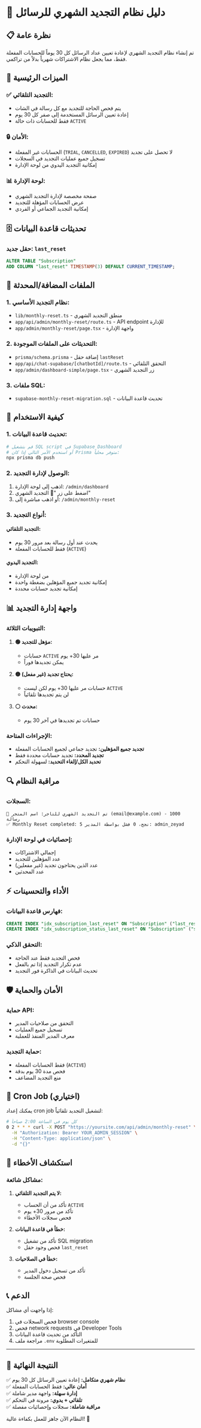 # 🔄 دليل نظام التجديد الشهري للرسائل

## 📋 نظرة عامة

تم إنشاء نظام التجديد الشهري لإعادة تعيين عداد الرسائل كل 30 يوماً للحسابات المفعلة فقط، مما يجعل نظام الاشتراكات شهرياً بدلاً من تراكمي.

## 🎯 الميزات الرئيسية

### ✅ **التجديد التلقائي:**
- يتم فحص الحاجة للتجديد مع كل رسالة في الشات
- إعادة تعيين الرسائل المستخدمة إلى صفر كل 30 يوم
- فقط للحسابات ذات حالة `ACTIVE`

### 🔒 **الأمان:**
- الحسابات غير المفعلة (`TRIAL`, `CANCELLED`, `EXPIRED`) لا تحصل على تجديد
- تسجيل جميع عمليات التجديد في السجلات
- إمكانية التجديد اليدوي من لوحة الإدارة

### 📊 **لوحة الإدارة:**
- صفحة مخصصة لإدارة التجديد الشهري
- عرض الحسابات المؤهلة للتجديد
- إمكانية التجديد الجماعي أو الفردي

## 🗄️ تحديثات قاعدة البيانات

### حقل جديد: `last_reset`
```sql
ALTER TABLE "Subscription" 
ADD COLUMN "last_reset" TIMESTAMP(3) DEFAULT CURRENT_TIMESTAMP;
```

## 🔧 الملفات المضافة/المحدثة

### 1. **نظام التجديد الأساسي:**
- `lib/monthly-reset.ts` - منطق التجديد الشهري
- `app/api/admin/monthly-reset/route.ts` - API endpoint للإدارة
- `app/admin/monthly-reset/page.tsx` - واجهة الإدارة

### 2. **التحديثات على الملفات الموجودة:**
- `prisma/schema.prisma` - إضافة حقل `lastReset`
- `app/api/chat-supabase/[chatbotId]/route.ts` - التحقق التلقائي
- `app/admin/dashboard-simple/page.tsx` - زر التجديد الشهري

### 3. **ملفات SQL:**
- `supabase-monthly-reset-migration.sql` - تحديث قاعدة البيانات

## 🚀 كيفية الاستخدام

### 1. **تحديث قاعدة البيانات:**
```bash
# قم بتشغيل SQL script في Supabase Dashboard
# أو استخدم الأمر التالي إذا كان Prisma متوفر محلياً:
npx prisma db push
```

### 2. **الوصول لإدارة التجديد:**
1. اذهب إلى لوحة الإدارة: `/admin/dashboard`
2. اضغط على زر "🔄 التجديد الشهري"
3. أو اذهب مباشرة إلى: `/admin/monthly-reset`

### 3. **أنواع التجديد:**

#### **التجديد التلقائي:**
- يحدث عند أول رسالة بعد مرور 30 يوم
- فقط للحسابات المفعلة (`ACTIVE`)

#### **التجديد اليدوي:**
- من لوحة الإدارة
- إمكانية تجديد جميع المؤهلين بضغطة واحدة
- إمكانية تجديد حسابات محددة

## 📊 واجهة إدارة التجديد

### التبويبات الثلاثة:

1. **🟢 مؤهل للتجديد:**
   - حسابات `ACTIVE` مر عليها 30+ يوم
   - يمكن تجديدها فوراً

2. **🟡 يحتاج تجديد (غير مفعل):**
   - حسابات مر عليها 30+ يوم لكن ليست `ACTIVE`
   - لن يتم تجديدها تلقائياً

3. **⚪ محدث:**
   - حسابات تم تجديدها في آخر 30 يوم

### الإجراءات المتاحة:
- **تجديد جميع المؤهلين:** تجديد جماعي لجميع الحسابات المفعلة
- **تجديد المحدد:** تجديد حسابات محددة فقط
- **تحديد الكل/إلغاء التحديد:** لسهولة التحكم

## 🔍 مراقبة النظام

### السجلات:
```
🔄 تم التجديد الشهري للتاجر: اسم المتجر (email@example.com) - 1000 رسالة
✅ Monthly Reset completed: 5 نجح، 0 فشل بواسطة المدير: admin_zeyad
```

### إحصائيات في لوحة الإدارة:
- إجمالي الاشتراكات
- عدد المؤهلين للتجديد
- عدد الذين يحتاجون تجديد (غير مفعلين)
- عدد المحدثين

## ⚡ الأداء والتحسينات

### فهارس قاعدة البيانات:
```sql
CREATE INDEX "idx_subscription_last_reset" ON "Subscription" ("last_reset");
CREATE INDEX "idx_subscription_status_last_reset" ON "Subscription" ("status", "last_reset");
```

### التحقق الذكي:
- فحص التجديد فقط عند الحاجة
- عدم تكرار التجديد إذا تم بالفعل
- تحديث البيانات في الذاكرة فور التجديد

## 🛡️ الأمان والحماية

### حماية API:
- التحقق من صلاحيات المدير
- تسجيل جميع العمليات
- معرف المدير المنفذ للعملية

### حماية التجديد:
- فقط الحسابات المفعلة (`ACTIVE`)
- فحص مدة 30 يوم بدقة
- منع التجديد المضاعف

## 🔄 Cron Job (اختياري)

يمكنك إعداد cron job لتشغيل التجديد تلقائياً:

```bash
# كل يوم في الساعة 2:00 صباحاً
0 2 * * * curl -X POST "https://yoursite.com/api/admin/monthly-reset" \
  -H "Authorization: Bearer YOUR_ADMIN_SESSION" \
  -H "Content-Type: application/json" \
  -d "{}"
```

## 🐛 استكشاف الأخطاء

### مشاكل شائعة:

1. **لا يتم التجديد التلقائي:**
   - تأكد من أن الحساب `ACTIVE`
   - تأكد من مرور 30+ يوم
   - فحص سجلات الأخطاء

2. **خطأ في قاعدة البيانات:**
   - تأكد من تشغيل SQL migration
   - فحص وجود حقل `last_reset`

3. **خطأ في الصلاحيات:**
   - تأكد من تسجيل دخول المدير
   - فحص صحة الجلسة

## 📞 الدعم

إذا واجهت أي مشاكل:
1. فحص السجلات في browser console
2. فحص network requests في Developer Tools
3. التأكد من تحديث قاعدة البيانات
4. مراجعة ملف `.env` للمتغيرات المطلوبة

---

## 🎉 النتيجة النهائية

✅ **نظام شهري متكامل:** إعادة تعيين الرسائل كل 30 يوم  
✅ **أمان عالي:** فقط الحسابات المفعلة  
✅ **إدارة سهلة:** واجهة مدير شاملة  
✅ **تلقائي + يدوي:** مرونة في التحكم  
✅ **مراقبة شاملة:** سجلات وإحصائيات مفصلة  

النظام الآن جاهز للعمل بكفاءة عالية! 🚀 